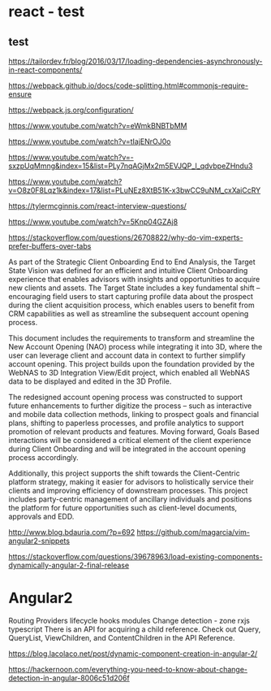 # react - test
## test

https://tailordev.fr/blog/2016/03/17/loading-dependencies-asynchronously-in-react-components/

https://webpack.github.io/docs/code-splitting.html#commonjs-require-ensure

https://webpack.js.org/configuration/

https://www.youtube.com/watch?v=eWmkBNBTbMM

https://www.youtube.com/watch?v=tIajENrOJ0o

https://www.youtube.com/watch?v=-sxzpUqMmng&index=15&list=PLy7nqAGjMx2m5EVJQP_l_qdvbpeZHndu3

https://www.youtube.com/watch?v=O8z0F8Lqz1k&index=17&list=PLuNEz8XtB51K-x3bwCC9uNM_cxXaiCcRY

https://tylermcginnis.com/react-interview-questions/

https://www.youtube.com/watch?v=5Knp04GZAj8






https://stackoverflow.com/questions/26708822/why-do-vim-experts-prefer-buffers-over-tabs


As part of the Strategic Client Onboarding End to End Analysis, the Target State Vision was defined for an efficient and intuitive Client Onboarding experience that enables advisors with insights and opportunities to acquire new clients and assets. The Target State includes a key fundamental shift – encouraging field users to start capturing profile data about the prospect during the client acquisition process, which enables users to benefit from CRM capabilities as well as streamline the subsequent account opening process. 

This document includes the requirements to transform and streamline the New Account Opening (NAO) process while integrating it into 3D, where the user can leverage client and account data in context to further simplify account opening. This project builds upon the foundation provided by the WebNAS to 3D Integration View/Edit project, which enabled all WebNAS data to be displayed and edited in the 3D Profile.

The redesigned account opening process was constructed to support future enhancements to further digitize the process – such as interactive and mobile data collection methods, linking to prospect goals and financial plans, shifting to paperless processes, and profile analytics to support promotion of relevant products and features. Moving forward, Goals Based interactions will be considered a critical element of the client experience during Client Onboarding and will be integrated in the account opening process accordingly. 

Additionally, this project supports the shift towards the Client-Centric platform strategy, making it easier for advisors to holistically service their clients and improving efficiency of downstream processes. This project includes party-centric management of ancillary individuals and positions the platform for future opportunities such as client-level documents, approvals and EDD. 


http://www.blog.bdauria.com/?p=692
https://github.com/magarcia/vim-angular2-snippets

https://stackoverflow.com/questions/39678963/load-existing-components-dynamically-angular-2-final-release

Angular2
===========
Routing
Providers
lifecycle hooks
modules
Change detection - zone
rxjs
typescript
There is an API for acquiring a child reference. Check out Query, QueryList, ViewChildren, and ContentChildren in the API Reference.

https://blog.lacolaco.net/post/dynamic-component-creation-in-angular-2/

https://hackernoon.com/everything-you-need-to-know-about-change-detection-in-angular-8006c51d206f




